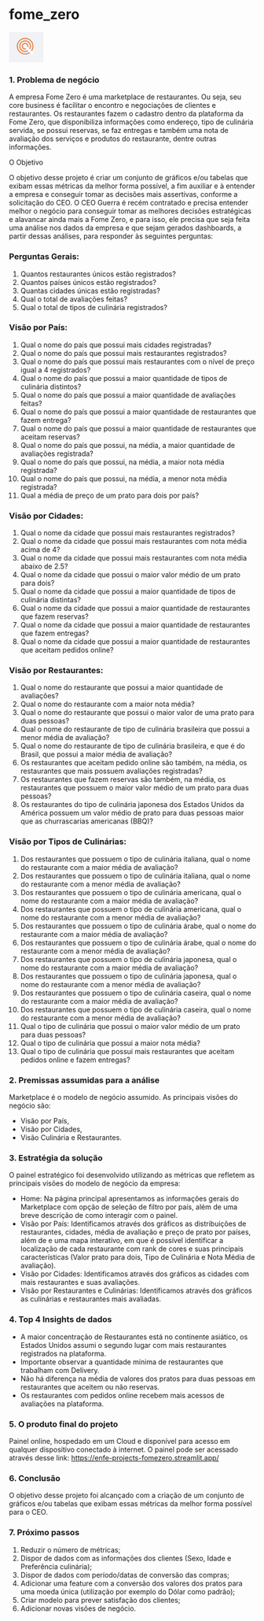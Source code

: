 # fome_zero
![Logo](https://github.com/CarvalhoEF/fome_zero/blob/main/logo1.png)

### 1. Problema de negócio

A empresa Fome Zero é uma marketplace de restaurantes. Ou seja, seu core business é facilitar o encontro e negociações de clientes e restaurantes. Os restaurantes fazem o cadastro dentro da plataforma da Fome Zero, que disponibiliza informações como endereço, tipo de culinária servida, se possui reservas, se faz entregas e também uma nota de avaliação dos serviços e produtos do restaurante, dentre outras informações.

O Objetivo

O objetivo desse projeto é criar um conjunto de gráficos e/ou tabelas que exibam essas métricas da melhor forma possível, a fim auxiliar e à entender a empresa e conseguir tomar as decisões mais assertivas, conforme a solicitação do CEO.
O CEO Guerra é recém contratado e precisa entender melhor o negócio para conseguir tomar as melhores decisões estratégicas e alavancar ainda mais a Fome Zero, e para isso, ele precisa que seja feita uma análise nos dados da empresa e que sejam gerados dashboards, a partir dessas análises, para responder às seguintes perguntas:

### Perguntas Gerais:

1. Quantos restaurantes únicos estão registrados?
2. Quantos países únicos estão registrados?
3. Quantas cidades únicas estão registradas?
4. Qual o total de avaliações feitas?
5. Qual o total de tipos de culinária registrados?

### Visão por País:

1. Qual o nome do país que possui mais cidades registradas?
2. Qual o nome do país que possui mais restaurantes registrados?
3. Qual o nome do país que possui mais restaurantes com o nível de preço igual a 4
registrados?
4. Qual o nome do país que possui a maior quantidade de tipos de culinária
distintos?
5. Qual o nome do país que possui a maior quantidade de avaliações feitas?
6. Qual o nome do país que possui a maior quantidade de restaurantes que fazem
entrega?
7. Qual o nome do país que possui a maior quantidade de restaurantes que aceitam
reservas?
8. Qual o nome do país que possui, na média, a maior quantidade de avaliações
registrada?
9. Qual o nome do país que possui, na média, a maior nota média registrada?
10. Qual o nome do país que possui, na média, a menor nota média registrada?
11. Qual a média de preço de um prato para dois por país?

### Visão por Cidades:

1. Qual o nome da cidade que possui mais restaurantes registrados?
2. Qual o nome da cidade que possui mais restaurantes com nota média acima de
4?
3. Qual o nome da cidade que possui mais restaurantes com nota média abaixo de
2.5?
4. Qual o nome da cidade que possui o maior valor médio de um prato para dois?
5. Qual o nome da cidade que possui a maior quantidade de tipos de culinária
distintas?
6. Qual o nome da cidade que possui a maior quantidade de restaurantes que fazem
reservas?
7. Qual o nome da cidade que possui a maior quantidade de restaurantes que fazem
entregas?
8. Qual o nome da cidade que possui a maior quantidade de restaurantes que
aceitam pedidos online?

### Visão por Restaurantes:

1. Qual o nome do restaurante que possui a maior quantidade de avaliações?
2. Qual o nome do restaurante com a maior nota média?
3. Qual o nome do restaurante que possui o maior valor de uma prato para duas
pessoas?
4. Qual o nome do restaurante de tipo de culinária brasileira que possui a menor
média de avaliação?
5. Qual o nome do restaurante de tipo de culinária brasileira, e que é do Brasil, que
possui a maior média de avaliação?
6. Os restaurantes que aceitam pedido online são também, na média, os
restaurantes que mais possuem avaliações registradas?
7. Os restaurantes que fazem reservas são também, na média, os restaurantes que
possuem o maior valor médio de um prato para duas pessoas?
8. Os restaurantes do tipo de culinária japonesa dos Estados Unidos da América
possuem um valor médio de prato para duas pessoas maior que as churrascarias
americanas (BBQ)?

### Visão por Tipos de Culinárias:

1. Dos restaurantes que possuem o tipo de culinária italiana, qual o nome do
restaurante com a maior média de avaliação?
2. Dos restaurantes que possuem o tipo de culinária italiana, qual o nome do
restaurante com a menor média de avaliação?
3. Dos restaurantes que possuem o tipo de culinária americana, qual o nome do
restaurante com a maior média de avaliação?
4. Dos restaurantes que possuem o tipo de culinária americana, qual o nome do
restaurante com a menor média de avaliação?
5. Dos restaurantes que possuem o tipo de culinária árabe, qual o nome do
restaurante com a maior média de avaliação?
6. Dos restaurantes que possuem o tipo de culinária árabe, qual o nome do
restaurante com a menor média de avaliação?
7. Dos restaurantes que possuem o tipo de culinária japonesa, qual o nome do
restaurante com a maior média de avaliação?
8. Dos restaurantes que possuem o tipo de culinária japonesa, qual o nome do
restaurante com a menor média de avaliação?
9. Dos restaurantes que possuem o tipo de culinária caseira, qual o nome do
restaurante com a maior média de avaliação?
10. Dos restaurantes que possuem o tipo de culinária caseira, qual o nome do
restaurante com a menor média de avaliação?
11. Qual o tipo de culinária que possui o maior valor médio de um prato para duas
pessoas?
12. Qual o tipo de culinária que possui a maior nota média?
13. Qual o tipo de culinária que possui mais restaurantes que aceitam pedidos
online e fazem entregas?

### 2. Premissas assumidas para a análise
Marketplace é o modelo de negócio assumido.
As principais visões do negócio são: 
- Visão por País,
- Visão por Cidades,
- Visão Culinária e Restaurantes.
  
### 3. Estratégia da solução

O painel estratégico foi desenvolvido utilizando as métricas que refletem as principais visões do modelo de negócio da empresa:

- Home:
Na página principal apresentamos as informações gerais do Marketplace com opção de seleção de filtro por país, além de uma breve descrição de como interagir com o painel.
- Visão por País:
Identificamos através dos gráficos as distribuições de restaurantes, cidades, média de avaliação e preço de prato por países, além de e uma mapa interativo, em que é possível identificar a localização de cada restaurante com rank de cores e suas principais características (Valor prato para dois, Tipo de Culinária e Nota Média de avaliação).
- Visão por Cidades:
Identificamos através dos gráficos as cidades com mais restaurantes e suas avaliações.
- Visão por Restaurantes e Culinárias:
Identificamos através dos gráficos as culinárias e restaurantes mais avaliadas.

### 4. Top 4 Insights de dados

- A maior concentração de Restaurantes está no continente asiático, os Estados Unidos assumi o segundo lugar com mais restaurantes registrados na plataforma.
- Importante observar a quantidade mínima de restaurantes que trabalham com Delivery.
- Não há diferença na média de valores dos pratos para duas pessoas em restaurantes que aceitem ou não reservas.
- Os restaurantes com pedidos online recebem mais acessos de avaliações na plataforma.

### 5. O produto final do projeto

Painel online, hospedado em um Cloud e disponível para acesso em qualquer dispositivo conectado à internet. O painel pode ser acessado através desse link: https://enfe-projects-fomezero.streamlit.app/

### 6. Conclusão

O objetivo desse projeto foi alcançado com a criação de um conjunto de gráficos e/ou tabelas que exibam essas métricas da melhor forma possível para o CEO.

### 7. Próximo passos

1. Reduzir o número de métricas;
2. Dispor de dados com as informações dos clientes (Sexo, Idade e Preferência culinária);
3. Dispor de dados com período/datas de conversão das compras;
4. Adicionar uma feature com a conversão dos valores dos pratos para uma moeda única (utilização por exemplo do Dólar como padrão);
5. Criar modelo para prever satisfação dos clientes;
6. Adicionar novas visões de negócio.
